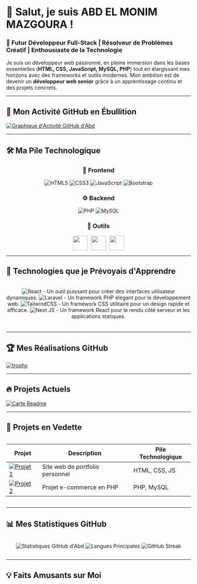 # 👋 Salut, je suis ABD EL MONIM MAZGOURA !

### 🌟 Futur Développeur Full-Stack | Résolveur de Problèmes Créatif | Enthousiaste de la Technologie

Je suis un développeur web passionné, en pleine immersion dans les bases essentielles (**HTML, CSS, JavaScript, MySQL, PHP**) tout en élargissant mes horizons avec des frameworks et outils modernes. Mon ambition est de devenir un **développeur web senior** grâce à un apprentissage continu et des projets concrets.

---

## 🚀 Mon Activité GitHub en Ébullition
[![Graphique d'Activité GitHub d'Abd](https://github-readme-activity-graph.vercel.app/graph?username=abde777&theme=react-dark&hide_border=true&area=true)](https://github.com/abde777)

---

## 🛠️ Ma Pile Technologique

<div align="center">

### 🎨 Frontend
![HTML5](https://img.shields.io/badge/HTML-90%25-E34F26?style=flat&logo=html5)
![CSS3](https://img.shields.io/badge/CSS-85%25-1572B6?style=flat&logo=css3)
![JavaScript](https://img.shields.io/badge/JavaScript-75%25-F7DF1E?style=flat&logo=javascript)
![Bootstrap](https://img.shields.io/badge/Bootstrap-70%25-563D7C?style=flat&logo=bootstrap)

### ⚙️ Backend
![PHP](https://img.shields.io/badge/PHP-80%25-777BB4?style=flat&logo=php)
![MySQL](https://img.shields.io/badge/MySQL-75%25-4479A1?style=flat&logo=mysql)

### 🔧 Outils
<div style="display: flex; justify-content: center; gap: 10px;">
  <img src="https://cdn.jsdelivr.net/gh/devicons/devicon/icons/git/git-original.svg" height="40" width="40"/>
  <img src="https://cdn.jsdelivr.net/gh/devicons/devicon/icons/github/github-original.svg" height="40" width="40"/>
  <img src="https://cdn.jsdelivr.net/gh/devicons/devicon/icons/vscode/vscode-original.svg" height="40" width="40"/>
</div>

</div>

---

## 🚀 Technologies que je Prévoyais d'Apprendre

<div align="center" style="margin: 20px 0; display: flex; flex-wrap: wrap; gap: 10px; justify-content: center;">

![React](https://img.shields.io/badge/React-45%25-61DAFB?style=flat&logo=react) - Un outil puissant pour créer des interfaces utilisateur dynamiques.
![Laravel](https://img.shields.io/badge/Laravel-40%25-FF2D20?style=flat&logo=laravel) - Un framework PHP élégant pour le développement web.
![TailwindCSS](https://img.shields.io/badge/Tailwind-60%25-38B2AC?style=flat&logo=tailwind-css) - Un framework CSS utilitaire pour un design rapide et efficace.
![Next JS](https://img.shields.io/badge/Next.js-30%25-000000?style=flat&logo=next.js) - Un framework React pour le rendu côté serveur et les applications statiques.

</div>

---

## 🏆 Mes Réalisations GitHub
[![trophy](https://github-profile-trophy.vercel.app/?username=abde777&theme=onedark&margin-w=15&row=2)](https://github.com/ryo-ma/github-profile-trophy)

---

## 🔥 Projets Actuels
[![Carte Readme](https://github-readme-stats.vercel.app/api/pin/?username=abde777&repo=MY-LINKTREE&theme=radical)](https://github.com/abde777/MY-LINKTREE)

---

## 📂 Projets en Vedette

<div align="center" style="display: grid; grid-template-columns: repeat(auto-fit, minmax(300px, 1fr)); gap: 15px;">

| Projet | Description | Pile Technologique |
|--------|-------------|--------------------|
| [![Projet 1](https://img.shields.io/badge/🚀_Portfolio-2962FF?style=for-the-badge)](https://abde777.github.io) | Site web de portfolio personnel | HTML, CSS, JS |
| [![Projet 2](https://img.shields.io/badge/💻_E--Commerce-FF6B6B?style=for-the-badge)](https://github.com/abde777) | Projet e-commerce en PHP | PHP, MySQL |

</div>

---

## 📊 Mes Statistiques GitHub

<div align="center" style="display: flex; flex-wrap: wrap; justify-content: center; gap: 20px;">

![Statistiques GitHub d'Abd](https://github-readme-stats.vercel.app/api?username=abde777&show_icons=true&theme=radical&hide_border=true&bg_color=0D1117&include_all_commits=true)
![Langues Principales](https://github-readme-stats.vercel.app/api/top-langs/?username=abde777&layout=compact&theme=radical&hide_border=true&bg_color=0D1117)
![GitHub Streak](https://streak-stats.demolab.com/?user=abde777&theme=radical&hide_border=true)

</div>

---

## 💡 Faits Amusants sur Moi
